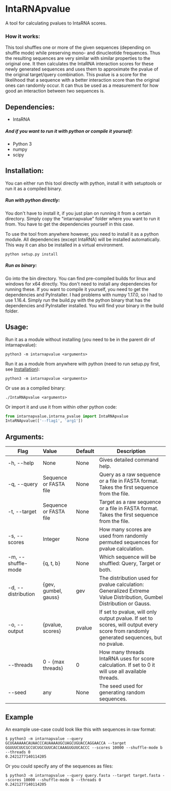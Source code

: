 # IntaRNApvalue
A tool for calculating pvalues to IntaRNA scores.

### How it works:
This tool shuffles one or more of the given sequences (depending on shuffle mode) while preserving mono- and dinucleotide frequences.
Thus the resulting sequences are very similar with similar properties to the original one.
It then calculates the IntaRNA interaction scores for these newly generated sequences and uses them to approximate the pvalue of the original target/query combination.
This pvalue is a score for the likelihood that a sequence with a better interaction score than the original ones can randomly occur.
It can thus be used as a measurement for how good an interaction between two sequences is.

## Dependencies:
- IntaRNA
##### And if you want to run it with python or compile it yourself:
- Python 3
- numpy
- scipy

## Installation:
You can either run this tool directly with python, install it with setuptools or run it as a compiled binary.
##### Run with python directly:
You don't have to install it, if you just plan on running it from a certain directory.
Simply copy the "intarnapvalue" folder where you want to run it from.
You have to get the dependencies yourself in this case.

To use the tool from anywhere however, you need to install it as a python module.
All dependencies (except IntaRNA) will be installed automatically.
This way it can also be installed in a virtual environment.
```console
python setup.py install
```

##### Run as binary:
Go into the bin directory. You can find pre-compiled builds for linux and windows for x64 directly.
You don't need to install any dependencies for running these.
If you want to compile it yourself, you need to get the dependencies and PyInstaller.
I had problems with numpy 1.17.0, so i had to use 1.16.4.
Simply run the build.py with the python binary that has the dependencies and PyInstaller installed.
You will find your binary in the build folder.

## Usage:
Run it as a module without installing (you need to be in the parent dir of intarnapvalue):
```console
python3 -m intarnapvalue <arguments>
```

Run it as a module from anywhere with python (need to run setup.py first, see [Installation](#installation)):
```console
python3 -m intarnapvalue <arguments>
```
Or use as a compiled binary:
```console
./IntaRNApvalue <arguments>
```

Or import it and use it from within other python code:
```python
from intarnapvalue.intarna_pvalue import IntaRNApvalue
IntaRNApvalue(['--flag1', 'arg1'])
```

## Arguments:

| Flag               | Value                  | Default | Description          |
| ------------------ |:---------------------- | :------ | -------------------- |
| -h, --help         | None                   | None    | Gives detailed command help.  |
| -q, --query        | Sequence or FASTA file | None    | Query as a raw sequence or a file in FASTA format. Takes the first sequence from the file. |
| -t, --target       | Sequence or FASTA file | None    | Target as a raw sequence or a file in FASTA format. Takes the first sequence from the file. |
| -s, --scores       | Integer                | None    | How many scores are used from randomly permuted sequences for pvalue calculation. |
| -m, --shuffle-mode | {q, t, b}              | None    | Which sequence will be shuffled: Query, Target or both. |
| -d, --distribution | {gev, gumbel, gauss}   | gev     | The distribution used for pvalue calculation: Generalized Extreme Value Distribution, Gumbel Distribution or Gauss. |
| -o, --output       | {pvalue, scores}       | pvalue  | If set to pvalue, will only output pvalue. If set to scores, will output every score from randomly generated sequences, but no pvalue. |
| --threads          | 0 - {max threads}      | 0       | How many threads IntaRNA uses for score calculation. If set to 0 it will use all available threads. |
| --seed             | any                    | None    | The seed used for generating random sequences. |

## Example
An example use-case could look like this with sequences in raw format:
```console
$ python3 -m intarnapvalue --query GCUGAAAAACAUAACCCAUAAAAUGCUAGCUGUACCAGGAACCA --target GGUUUCUUCGCCUCUGCGUUCACCAAAGUGUUCACCC --scores 10000 --shuffle-mode b --threads 0
0.2421277140114205
```
Or you could specify any of the sequences as files:
```console
$ python3 -m intarnapvalue --query query.fasta --target target.fasta --scores 10000 --shuffle-mode b --threads 0
0.2421277140114205
```